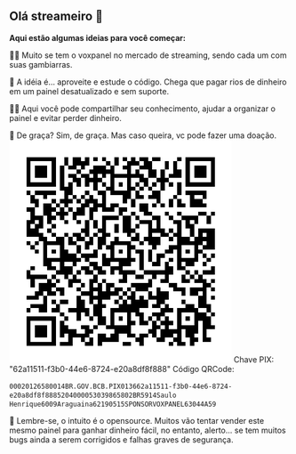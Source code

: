 ## Olá streameiro 👋

**Aqui estão algumas ideias para você começar:**


🙋‍♀️ Muito se tem o voxpanel no mercado de streaming, sendo cada um com suas gambiarras. 

🌈 A idéia é... aproveite e estude o código. Chega que pagar rios de dinheiro em um painel desatualizado e sem suporte.

👩‍💻 Aqui você pode compartilhar seu conhecimento, ajudar a organizar o painel e evitar perder dinheiro.

🍿 De graça? Sim, de graça. Mas caso queira, vc pode fazer uma doação.
![QrCode PIX](qrpix.png)
Chave PIX: "62a11511-f3b0-44e6-8724-e20a8df8f888"
Código QRCode:
```
00020126580014BR.GOV.BCB.PIX013662a11511-f3b0-44e6-8724-e20a8df8f8885204000053039865802BR5914Saulo Henrique6009Araguaina62190515SPONSORVOXPANEL63044A59
```

🧙 Lembre-se, o intuito é o opensource. Muitos vão tentar vender este mesmo painel para ganhar dinheiro fácil, no entanto, alerto... se tem muitos bugs ainda a serem corrigidos e falhas graves de segurança.

